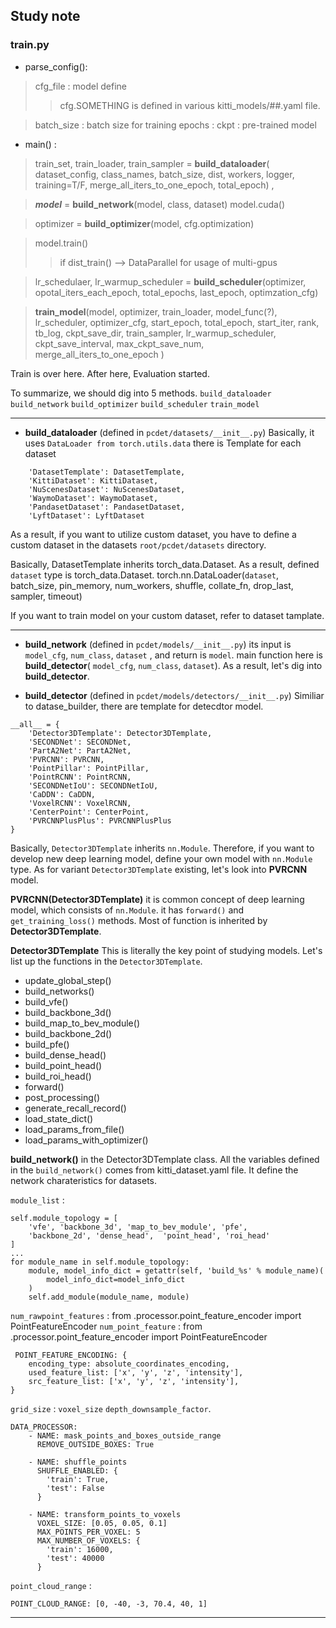 ## Study note
### train.py
- parse_config():

 > cfg_file : model define 
 >> cfg.SOMETHING is defined in various kitti_models/##.yaml file.
 
 > batch_size : batch size for training
 > epochs : 
 > ckpt : pre-trained model
 
 - main() :
 
 > train_set, train_loader, train_sampler = **build_dataloader**(
 dataset_config,
 class_names,
 batch_size,
 dist,
 workers,
 logger,
 training=T/F,
 merge_all_iters_to_one_epoch,
 total_epoch) ,
 
> ***model*** = **build_network**(model, class, dataset)
> model.cuda()
 
> optimizer = **build_optimizer**(model, cfg.optimization)

> model.train()
>> if dist_train() --> DataParallel for usage of multi-gpus

> lr_schedulaer, lr_warmup_scheduler = **build_scheduler**(optimizer, 
opotal_iters_each_epoch, total_epochs, last_epoch, optimzation_cfg)

> **train_model**(model, 
optimizer,
train_loader,
model_func(?),
lr_scheduler,
optimizer_cfg,
start_epoch,
total_epoch,
start_iter,
rank,
tb_log,
ckpt_save_dir,
train_sampler,
lr_warmup_scheduler,
ckpt_save_interval,
max_ckpt_save_num,
merge_all_iters_to_one_epoch
)

Train is over here. 
After here, Evaluation started.

To summarize, we should dig into 5 methods.
`build_dataloader`
`build_network`
`build_optimizer`
`build_scheduler`
`train_model`

---

* **build_dataloader**  (defined in `pcdet/datasets/__init__.py`)
Basically, it uses `DataLoader from torch.utils.data`
there is Template for each dataset
```
    'DatasetTemplate': DatasetTemplate,
    'KittiDataset': KittiDataset,
    'NuScenesDataset': NuScenesDataset,
    'WaymoDataset': WaymoDataset,
    'PandasetDataset': PandasetDataset,
    'LyftDataset': LyftDataset
```
As a result, if you want to utilize custom dataset, you have to define a custom dataset in the datasets `root/pcdet/datasets` directory.

Basically, DatasetTemplate inherits torch_data.Dataset.
As a result, defined `dataset` type is torch_data.Dataset. 
torch.nn.DataLoader(`dataset`, batch_size, pin_memory, num_workers, shuffle, collate_fn, drop_last, sampler, timeout)

If you want to train model on your custom dataset, refer to dataset tamplate.

---

 * **build_network** (defined in `pcdet/models/__init__.py`)
its input is `model_cfg`, `num_class`, `dataset` , and return is `model`.
main function here is **build_detector**( `model_cfg`, `num_class`, `dataset`).
As a result, let's dig into **build_detector**.
 
 * **build_detector** (defined in `pcdet/models/detectors/__init__.py`)
Similiar to datase_builder, there are template for detecdtor model.
```
__all__ = {
    'Detector3DTemplate': Detector3DTemplate,
    'SECONDNet': SECONDNet,
    'PartA2Net': PartA2Net,
    'PVRCNN': PVRCNN,
    'PointPillar': PointPillar,
    'PointRCNN': PointRCNN,
    'SECONDNetIoU': SECONDNetIoU,
    'CaDDN': CaDDN,
    'VoxelRCNN': VoxelRCNN,
    'CenterPoint': CenterPoint,
    'PVRCNNPlusPlus': PVRCNNPlusPlus
}
``` 
Basically, `Detector3DTemplate` inherits  `nn.Module`.
Therefore,  if you want to develop new deep learning model, define your own model with `nn.Module` type.
As for variant `Detector3DTemplate` existing, let's look into **PVRCNN** model.


**PVRCNN(Detector3DTemplate)**
 it is common concept of deep learning model, which consists of `nn.Module`. 
 it has `forward()` and `get_training_loss()` methods.
 Most of function is inherited by **Detector3DTemplate**.
 
 **Detector3DTemplate**
 This is literally the key point of studying models.
 Let's list up the functions in the `Detector3DTemplate`.
 
- update_global_step()
- build_networks()
- build_vfe()
- build_backbone_3d()
- build_map_to_bev_module()
- build_backbone_2d()
- build_pfe()
- build_dense_head()
- build_point_head()
- build_roi_head()
- forward()
- post_processing()
- generate_recall_record()
- load_state_dict()
- load_params_from_file()
- load_params_with_optimizer()

**build_network()** in the Detector3DTemplate class.
All the variables defined in the `build_network()` comes from kitti_dataset.yaml file.
It define the network charateristics for datasets.

`module_list` : 
```
self.module_topology = [
    'vfe', 'backbone_3d', 'map_to_bev_module', 'pfe',
    'backbone_2d', 'dense_head',  'point_head', 'roi_head'
]
...
for module_name in self.module_topology:
    module, model_info_dict = getattr(self, 'build_%s' % module_name)(
        model_info_dict=model_info_dict
    )
    self.add_module(module_name, module)
```
`num_rawpoint_features` : from .processor.point_feature_encoder import PointFeatureEncoder
`num_point_feature` : from .processor.point_feature_encoder import PointFeatureEncoder
```
 POINT_FEATURE_ENCODING: {
    encoding_type: absolute_coordinates_encoding,
    used_feature_list: ['x', 'y', 'z', 'intensity'],
    src_feature_list: ['x', 'y', 'z', 'intensity'],
}
```


 `grid_size` : 
`voxel_size`
 `depth_downsample_factor`.
```
DATA_PROCESSOR:
    - NAME: mask_points_and_boxes_outside_range
      REMOVE_OUTSIDE_BOXES: True

    - NAME: shuffle_points
      SHUFFLE_ENABLED: {
        'train': True,
        'test': False
      }

    - NAME: transform_points_to_voxels
      VOXEL_SIZE: [0.05, 0.05, 0.1]
      MAX_POINTS_PER_VOXEL: 5
      MAX_NUMBER_OF_VOXELS: {
        'train': 16000,
        'test': 40000
      }

``` 

 `point_cloud_range` :
 ```
 POINT_CLOUD_RANGE: [0, -40, -3, 70.4, 40, 1]
 ```
 
 
---



